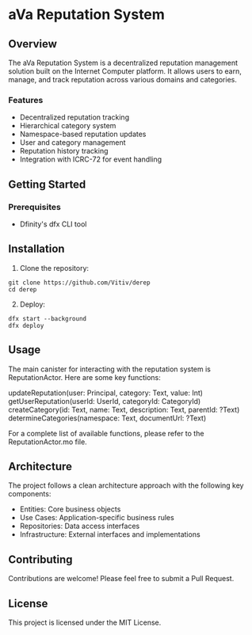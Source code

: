 # aVa Reputation System

## Overview

The aVa Reputation System is a decentralized reputation management solution built on the Internet Computer platform. It allows users to earn, manage, and track reputation across various domains and categories.

### Features

- Decentralized reputation tracking
- Hierarchical category system
- Namespace-based reputation updates
- User and category management
- Reputation history tracking
- Integration with ICRC-72 for event handling

## Getting Started
### Prerequisites

- Dfinity's dfx CLI tool

## Installation

1. Clone the repository:
   
```
git clone https://github.com/Vitiv/derep
cd derep
```

2. Deploy:
```
dfx start --background
dfx deploy
```


## Usage
The main canister for interacting with the reputation system is ReputationActor. Here are some key functions:

updateReputation(user: Principal, category: Text, value: Int)
getUserReputation(userId: UserId, categoryId: CategoryId)
createCategory(id: Text, name: Text, description: Text, parentId: ?Text)
determineCategories(namespace: Text, documentUrl: ?Text)

For a complete list of available functions, please refer to the ReputationActor.mo file.

## Architecture

The project follows a clean architecture approach with the following key components:

- Entities: Core business objects
- Use Cases: Application-specific business rules
- Repositories: Data access interfaces
- Infrastructure: External interfaces and implementations

## Contributing

Contributions are welcome! Please feel free to submit a Pull Request.

## License
This project is licensed under the MIT License.

